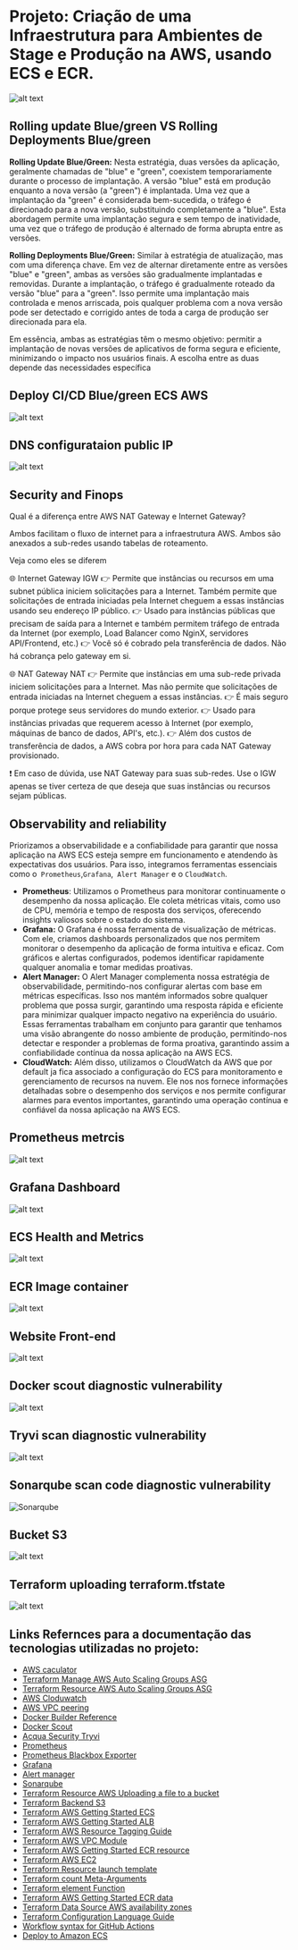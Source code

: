 # Projeto: Criação de uma Infraestrutura para Ambientes de Stage e Produção na AWS, usando ECS e ECR.
![alt text](/assets/jupiner.png)

## Rolling update Blue/green VS Rolling Deployments Blue/green
**Rolling Update Blue/Green:** Nesta estratégia, duas versões da aplicação, geralmente chamadas de "blue" e "green", coexistem temporariamente durante o processo de implantação. A versão "blue" está em produção enquanto a nova versão (a "green") é implantada. Uma vez que a implantação da "green" é considerada bem-sucedida, o tráfego é direcionado para a nova versão, substituindo completamente a "blue". Esta abordagem permite uma implantação segura e sem tempo de inatividade, uma vez que o tráfego de produção é alternado de forma abrupta entre as versões.

**Rolling Deployments Blue/Green:** Similar à estratégia de atualização, mas com uma diferença chave. Em vez de alternar diretamente entre as versões "blue" e "green", ambas as versões são gradualmente implantadas e removidas. Durante a implantação, o tráfego é gradualmente roteado da versão "blue" para a "green". Isso permite uma implantação mais controlada e menos arriscada, pois qualquer problema com a nova versão pode ser detectado e corrigido antes de toda a carga de produção ser direcionada para ela.

Em essência, ambas as estratégias têm o mesmo objetivo: permitir a implantação de novas versões de aplicativos de forma segura e eficiente, minimizando o impacto nos usuários finais. A escolha entre as duas depende das necessidades específica

## Deploy CI/CD Blue/green ECS AWS
![alt text](/assets/mando1.png)

## DNS configurataion public IP
![alt text](/assets/mando8.png)

## Security and Finops 

Qual é a diferença entre AWS NAT Gateway e Internet Gateway? 

Ambos facilitam o fluxo de internet para a infraestrutura AWS. Ambos são anexados a sub-redes usando tabelas de roteamento.

Veja como eles se diferem


🌐 Internet Gateway IGW
👉 Permite que instâncias ou recursos em uma subnet pública iniciem solicitações para a Internet. Também permite que solicitações de entrada iniciadas pela Internet cheguem a essas instâncias usando seu endereço IP público.
👉 Usado para instâncias públicas que precisam de saída para a Internet e também permitem tráfego de entrada da Internet (por exemplo, Load Balancer como NginX, servidores API/Frontend, etc.)
👉 Você só é cobrado pela transferência de dados. Não há cobrança pelo gateway em si.


🌐 NAT Gateway NAT
👉 Permite que instâncias em uma sub-rede privada iniciem solicitações para a Internet. Mas não permite que solicitações de entrada iniciadas na Internet cheguem a essas instâncias.
👉 É mais seguro porque protege seus servidores do mundo exterior.
👉 Usado para instâncias privadas que requerem acesso à Internet (por exemplo, máquinas de banco de dados, API's, etc.).
👉 Além dos custos de transferência de dados, a AWS cobra por hora para cada NAT Gateway provisionado.

❗ Em caso de dúvida, use NAT Gateway para suas sub-redes. Use o IGW apenas se tiver certeza de que deseja que suas instâncias ou recursos sejam públicas.

## Observability and reliability

Priorizamos a observabilidade e a confiabilidade para garantir que nossa aplicação na AWS ECS esteja sempre em funcionamento e atendendo às expectativas dos usuários. Para isso, integramos ferramentas essenciais como o` Prometheus`,` Grafana `,` Alert Manager` e o `CloudWatch`. 

- **Prometheus**: Utilizamos o Prometheus para monitorar continuamente o desempenho da nossa aplicação. Ele coleta métricas vitais, como uso de CPU, memória e tempo de resposta dos serviços, oferecendo insights valiosos sobre o estado do sistema.
- **Grafana:** O Grafana é nossa ferramenta de visualização de métricas. Com ele, criamos dashboards personalizados que nos permitem monitorar o desempenho da aplicação de forma intuitiva e eficaz. Com gráficos e alertas configurados, podemos identificar rapidamente qualquer anomalia e tomar medidas proativas.
- **Alert Manager:** O Alert Manager complementa nossa estratégia de observabilidade, permitindo-nos configurar alertas com base em métricas específicas. Isso nos mantém informados sobre qualquer problema que possa surgir, garantindo uma resposta rápida e eficiente para minimizar qualquer impacto negativo na experiência do usuário.
Essas ferramentas trabalham em conjunto para garantir que tenhamos uma visão abrangente do nosso ambiente de produção, permitindo-nos detectar e responder a problemas de forma proativa, garantindo assim a confiabilidade contínua da nossa aplicação na AWS ECS.
- **CloudWatch:** Além disso, utilizamos o CloudWatch da AWS que por default ja fica associado a configuração do
ECS para monitoramento e gerenciamento de recursos na nuvem. Ele nos  nos fornece informações detalhadas sobre o desempenho dos serviços e nos permite configurar alarmes para eventos importantes, garantindo uma operação contínua e confiável da nossa aplicação na AWS ECS.

## Prometheus metrcis
![alt text](/assets/mando10.png)

## Grafana Dashboard
![alt text](/assets/mando%2011.png)

## ECS Health and Metrics
![alt text](/assets/mando%2013.png)

## ECR Image container
![alt text](/assets/mando%2014.png)

## Website Front-end
![alt text](/assets/mando%2015.png)

## Docker scout diagnostic vulnerability
![alt text](/assets/mando16.png)

## Tryvi scan diagnostic vulnerability
![alt text](/assets/mando17.png)

## Sonarqube scan code diagnostic vulnerability
![Sonarqube](/assets/mando20.png)

## Bucket S3
![alt text](/assets/mando19.png)

## Terraform uploading terraform.tfstate
![alt text](/assets/mando18.png)


## Links Refernces para a documentação das tecnologias utilizadas no projeto:

- [AWS caculator](https://calculator.aws/#/addService)
- [Terraform Manage AWS Auto Scaling Groups ASG](https://developer.hashicorp.com/terraform/tutorials/aws/aws-asg)
- [Terraform Resource AWS Auto Scaling Groups ASG](https://registry.terraform.io/providers/hashicorp/aws/latest/docs/resources/autoscaling_group)
- [AWS Cloduwatch](https://aws.amazon.com/pt/cloudwatch/getting-started/)
- [AWS VPC peering](https://docs.aws.amazon.com/vpc/latest/userguide/vpc-peering.html)
- [Docker Builder Reference](https://docs.docker.com/engine/reference/builder/)
- [Docker Scout](https://docs.docker.com/scout/install/)
- [Acqua Security Tryvi](https://aquasecurity.github.io/trivy/v0.49/)
- [Prometheus](https://prometheus.io/docs/prometheus/latest/installation//)
- [Prometheus Blackbox Exporter](https://github.com/prometheus/blackbox_exporter)
- [Grafana](https://grafana.com/docs/grafana/latest/setup-grafana/installation/debian/)
- [Alert manager](https://prometheus.io/docs/alerting/latest/configuration/)
- [Sonarqube](https://www.sonarsource.com/products/sonarqube/)
- [Terraform Resource AWS Uploading a file to a bucket](https://registry.terraform.io/providers/hashicorp/aws/latest/docs/resources/s3_object?ajs_aid=8b01d76d-0638-45bf-a23e-5dcb52151626&product_intent=terraform)
- [Terraform Backend S3](https://developer.hashicorp.com/terraform/language/settings/backends/s3)
- [Terraform AWS Getting Started ECS](https://registry.terraform.io/providers/hashicorp/aws/latest/docs/resources/ecs_service)
- [Terraform AWS Getting Started ALB](https://registry.terraform.io/providers/hashicorp/aws/latest/docs/resources/lb)
- [Terraform AWS Resource Tagging Guide](https://registry.terraform.io/providers/hashicorp/aws/latest/docs/guides/resource-tagging)
- [Terraform AWS VPC Module](https://registry.terraform.io/modules/terraform-aws-modules/vpc/aws/2.15.0)
- [Terraform AWS Getting Started ECR resource](https://registry.terraform.io/providers/hashicorp/aws/latest/docs/resources/ecr_repository)
- [Terraform AWS EC2 ](https://registry.terraform.io/providers/hashicorp/aws/latest/docs/resources/instance)
- [Terraform Resource launch template](https://registry.terraform.io/providers/-/aws/5.1.0/docs/resources/launch_template)
- [Terraform  count Meta-Arguments](https://developer.hashicorp.com/terraform/language/meta-arguments/count)
- [Terraform element Function](https://developer.hashicorp.com/terraform/language/functions/element)
- [Terraform AWS Getting Started ECR data](https://registry.terraform.io/providers/hashicorp/aws/latest/docs/data-sources/ecr_repository)
- [Terraform Data Source AWS availability zones](https://registry.terraform.io/providers/hashicorp/aws/latest/docs/data-sources/availability_zones)
- [Terraform Configuration Language Guide](https://developer.hashicorp.com/terraform/tutorials/configuration-language/variables)
- [Workflow syntax for GitHub Actions](https://docs.github.com/en/actions/using-workflows/workflow-syntax-for-github-actions)
- [Deploy to Amazon ECS](https://docs.github.com/en/actions/deployment/deploying-to-your-cloud-provider/deploying-to-amazon-elastic-container-service)